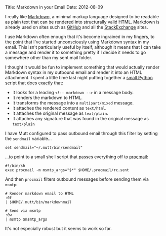 Title: Markdown in your Email
Date: 2012-08-09

I really like [Markdown][1], a minimal markup language designed to be readable as plain text that can be rendered into structurally valid HTML. Markdown is already used on sites such as [GitHub][2] and all the [StackExchange][3] sites.

I use Markdown often enough that it's become ingrained in my fingers, to the point that I've started unconsciously using Markdown syntax in my email. This isn't particularly useful by itself, although it means that I can take a message and render it to something pretty if I decide it needs to go somewhere other than my sent mail folder.

I thought it would be fun to implement something that would actually render Markdown syntax in my outbound email and render it into an HTML attachment. I spent a little time last night putting together a [small Python script][4] that does exactly that:

- It looks for a leading `<!-- markdown -->` in a message body.
- It renders the markdown to HTML.
- It transforms the message into a `multipart/mixed` message.
- It attaches the rendered content as `text/html`.
- It attaches the original message as `text/plain`.
- It attaches any signature that was found in the original message as `text/plain`

I have Mutt configured to pass outbound email through this filter by setting the `sendmail` variable...

    set sendmail="~/.mutt/bin/sendmail"  

...to point to a small shell script that passes everything off to [procmail][5]:

    #!/bin/sh
    exec procmail -m msmtp_args="$*" $HOME/.procmail/rc.sent

And then `procmail` filters outbound messages before sending them via `msmtp`:

    # Render markdown email to HTML
    :0f
    | $HOME/.mutt/bin/markdownmail
    
    # Send via msmtp
    :0w
    | msmtp $msmtp_args

It's not especially robust but it seems to work so far.

 [1]: http://daringfireball.net/projects/markdown/
 [2]: http://github.com/
 [3]: http://stackexchange.com/sites
 [4]: https://github.com/larsks/mutt-utils/blob/master/markdownmail.py
 [5]: http://www.procmail.org/

